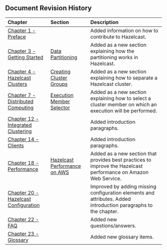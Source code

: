 

## Document Revision History

|Chapter|Section|Description|
|:-------|:-------|:-----------|
|[Chapter 1 - Preface](#preface)||Added information on how to contribute to Hazelcast.|
|[Chapter 3 - Getting Started](#getting-started)|[Data Partitioning](#data-partitioning)|Added as a new section explaining how the partitioning works in Hazelcast.|
|[Chapter 4 - Hazelcast Clusters](#hazelcast-clusters)|[Creating Cluster Groups](#creating-cluster-groups)|Added as a new section explaining how to separate a Hazelcast cluster.|
|[Chapter 7 - Distributed Computing](#distributed-computing)|[Execution Member Selector](#execution-member-selector)|Added as a new section explaining how to select a cluster member on which an execution will be performed.|
|[Chapter 12 - Integrated Clustering](#integrated-clustering)||Added introduction paragraphs.|
|[Chapter 14 - Clients](#clients)||Added introduction paragraphs.|
|[Chapter 18 - Performance](#performance)|[Hazelcast Performance on AWS](#hazelcast-performance-on-aws)|Added as a new section that provides best practices to improve the Hazelcast performance on Amazon Web Service.|
|[Chapter 20 - Hazelcast Configuration](#hazelcast-configuration)||Improved by adding missing configuration elements and attributes. Added introduction paragraphs to the chapter.|
|[Chapter 22 - FAQ](#frequently-asked-questions)||Added new questions/answers.|
|[Chapter 23 - Glossary](#glossary)||Added new glossary items.|






<br> </br>


